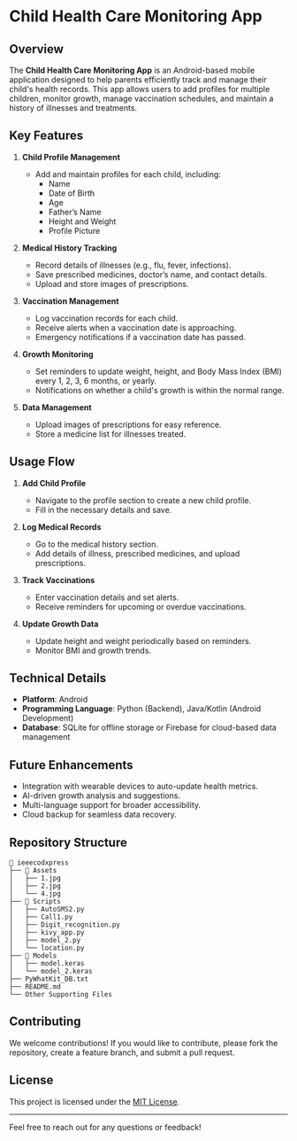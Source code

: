 # Child Health Care Monitoring App  

## Overview  
The **Child Health Care Monitoring App** is an Android-based mobile application designed to help parents efficiently track and manage their child's health records. This app allows users to add profiles for multiple children, monitor growth, manage vaccination schedules, and maintain a history of illnesses and treatments.  

## Key Features  

1. **Child Profile Management**  
   - Add and maintain profiles for each child, including:  
     - Name  
     - Date of Birth  
     - Age  
     - Father’s Name  
     - Height and Weight  
     - Profile Picture  

2. **Medical History Tracking**  
   - Record details of illnesses (e.g., flu, fever, infections).  
   - Save prescribed medicines, doctor’s name, and contact details.  
   - Upload and store images of prescriptions.  

3. **Vaccination Management**  
   - Log vaccination records for each child.  
   - Receive alerts when a vaccination date is approaching.  
   - Emergency notifications if a vaccination date has passed.  

4. **Growth Monitoring**  
   - Set reminders to update weight, height, and Body Mass Index (BMI) every 1, 2, 3, 6 months, or yearly.  
   - Notifications on whether a child's growth is within the normal range.  

5. **Data Management**  
   - Upload images of prescriptions for easy reference.  
   - Store a medicine list for illnesses treated.  

## Usage Flow  

1. **Add Child Profile**  
   - Navigate to the profile section to create a new child profile.  
   - Fill in the necessary details and save.  

2. **Log Medical Records**  
   - Go to the medical history section.  
   - Add details of illness, prescribed medicines, and upload prescriptions.  

3. **Track Vaccinations**  
   - Enter vaccination details and set alerts.  
   - Receive reminders for upcoming or overdue vaccinations.  

4. **Update Growth Data**  
   - Update height and weight periodically based on reminders.  
   - Monitor BMI and growth trends.  

## Technical Details  
- **Platform**: Android  
- **Programming Language**: Python (Backend), Java/Kotlin (Android Development)  
- **Database**: SQLite for offline storage or Firebase for cloud-based data management  

## Future Enhancements  
- Integration with wearable devices to auto-update health metrics.  
- AI-driven growth analysis and suggestions.  
- Multi-language support for broader accessibility.  
- Cloud backup for seamless data recovery.  

## Repository Structure  

```plaintext
📂 ieeecodxpress  
├── 📂 Assets  
│   ├── 1.jpg  
│   ├── 2.jpg  
│   └── 4.jpg  
├── 📂 Scripts  
│   ├── AutoSMS2.py  
│   ├── Call1.py  
│   ├── Digit_recognition.py  
│   ├── kivy_app.py  
│   ├── model_2.py  
│   └── location.py  
├── 📂 Models  
│   ├── model.keras  
│   └── model_2.keras  
├── PyWhatKit_DB.txt  
├── README.md  
└── Other Supporting Files  
```  

## Contributing  
We welcome contributions! If you would like to contribute, please fork the repository, create a feature branch, and submit a pull request.  

## License  
This project is licensed under the [MIT License](LICENSE).  

---  
Feel free to reach out for any questions or feedback!  
